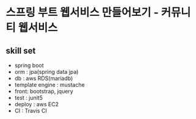 # 스프링 부트 웹서비스 만들어보기 - 커뮤니티 웹서비스

## skill set
- spring boot
- orm : jpa(spring data jpa)
- db : aws RDS(mariadb)
- template engine : mustache
- front: bootstrap, jquery
- test : junit5
- deploy : aws EC2
- CI : Travis CI
  